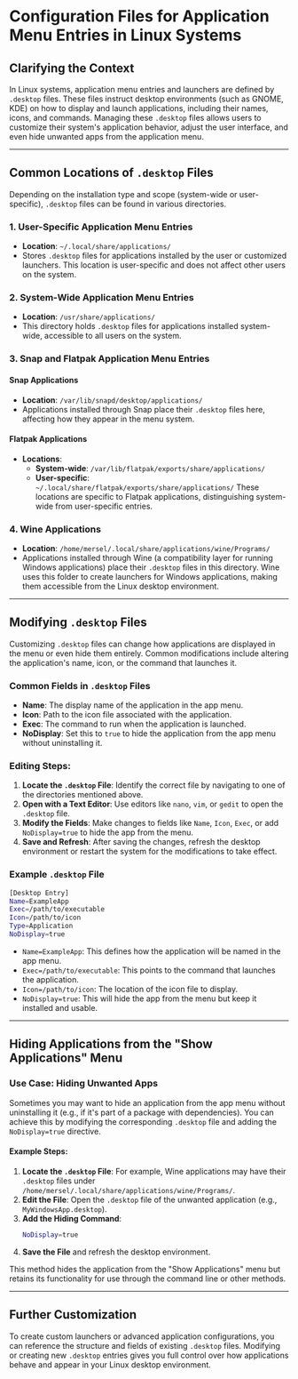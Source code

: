 
# Configuration Files for Application Menu Entries in Linux Systems

## Clarifying the Context
In Linux systems, application menu entries and launchers are defined by `.desktop` files. These files instruct desktop environments (such as GNOME, KDE) on how to display and launch applications, including their names, icons, and commands. Managing these `.desktop` files allows users to customize their system's application behavior, adjust the user interface, and even hide unwanted apps from the application menu.

---

## Common Locations of `.desktop` Files
Depending on the installation type and scope (system-wide or user-specific), `.desktop` files can be found in various directories.

### 1. User-Specific Application Menu Entries
- **Location**: `~/.local/share/applications/`
- Stores `.desktop` files for applications installed by the user or customized launchers. This location is user-specific and does not affect other users on the system.

### 2. System-Wide Application Menu Entries
- **Location**: `/usr/share/applications/`
- This directory holds `.desktop` files for applications installed system-wide, accessible to all users on the system.

### 3. Snap and Flatpak Application Menu Entries
#### Snap Applications
- **Location**: `/var/lib/snapd/desktop/applications/`
- Applications installed through Snap place their `.desktop` files here, affecting how they appear in the menu system.

#### Flatpak Applications
- **Locations**:
  - **System-wide**: `/var/lib/flatpak/exports/share/applications/`
  - **User-specific**: `~/.local/share/flatpak/exports/share/applications/`
  These locations are specific to Flatpak applications, distinguishing system-wide from user-specific entries.

### 4. Wine Applications
- **Location**: `/home/mersel/.local/share/applications/wine/Programs/`
- Applications installed through Wine (a compatibility layer for running Windows applications) place their `.desktop` files in this directory. Wine uses this folder to create launchers for Windows applications, making them accessible from the Linux desktop environment.

---

## Modifying `.desktop` Files

Customizing `.desktop` files can change how applications are displayed in the menu or even hide them entirely. Common modifications include altering the application's name, icon, or the command that launches it.

### Common Fields in `.desktop` Files
- **Name**: The display name of the application in the app menu.
- **Icon**: Path to the icon file associated with the application.
- **Exec**: The command to run when the application is launched.
- **NoDisplay**: Set this to `true` to hide the application from the app menu without uninstalling it.

### Editing Steps:
1. **Locate the `.desktop` File**: Identify the correct file by navigating to one of the directories mentioned above.
2. **Open with a Text Editor**: Use editors like `nano`, `vim`, or `gedit` to open the `.desktop` file.
3. **Modify the Fields**: Make changes to fields like `Name`, `Icon`, `Exec`, or add `NoDisplay=true` to hide the app from the menu.
4. **Save and Refresh**: After saving the changes, refresh the desktop environment or restart the system for the modifications to take effect.

### Example `.desktop` File
```bash
[Desktop Entry]
Name=ExampleApp
Exec=/path/to/executable
Icon=/path/to/icon
Type=Application
NoDisplay=true
```

- `Name=ExampleApp`: This defines how the application will be named in the app menu.
- `Exec=/path/to/executable`: This points to the command that launches the application.
- `Icon=/path/to/icon`: The location of the icon file to display.
- `NoDisplay=true`: This will hide the app from the menu but keep it installed and usable.

---

## Hiding Applications from the "Show Applications" Menu

### Use Case: Hiding Unwanted Apps
Sometimes you may want to hide an application from the app menu without uninstalling it (e.g., if it's part of a package with dependencies). You can achieve this by modifying the corresponding `.desktop` file and adding the `NoDisplay=true` directive.

#### Example Steps:
1. **Locate the `.desktop` File**: For example, Wine applications may have their `.desktop` files under `/home/mersel/.local/share/applications/wine/Programs/`.
2. **Edit the File**: Open the `.desktop` file of the unwanted application (e.g., `MyWindowsApp.desktop`).
3. **Add the Hiding Command**:
   ```bash
   NoDisplay=true
   ```
4. **Save the File** and refresh the desktop environment.

This method hides the application from the "Show Applications" menu but retains its functionality for use through the command line or other methods.

---

## Further Customization
To create custom launchers or advanced application configurations, you can reference the structure and fields of existing `.desktop` files. Modifying or creating new `.desktop` entries gives you full control over how applications behave and appear in your Linux desktop environment.
